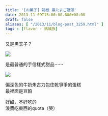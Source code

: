 ```yaml
---
title: '[お菓子] 箱根 黒たまご饅頭'
date: 2013-11-09T15:00:00.000+08:00
draft: false
aliases: [ "/2013/11/blog-post_3259.html" ]
tags : [flavor - 螞蟻族]
---
```


又是黒玉子？  

![](/images/hakutamagocake.jpg)

是最普通的手信樣式甜品⋯⋯  

![](/images/hakutamagocake1.jpg)

偏深色的牛奶朱古力包住乾爭爭的蛋糕  
最裡面是豆餡
  

好甜，不好吃的  
浪費吃東西的quota（哭）
